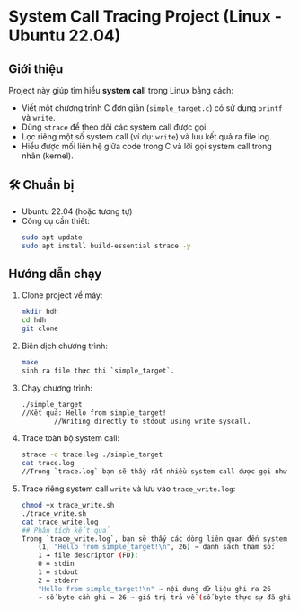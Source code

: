 #  System Call Tracing Project (Linux - Ubuntu 22.04)

##  Giới thiệu
Project này giúp tìm hiểu **system call** trong Linux bằng cách:
- Viết một chương trình C đơn giản (`simple_target.c`) có sử dụng `printf` và `write`.
- Dùng `strace` để theo dõi các system call được gọi.
- Lọc riêng một số system call (ví dụ: `write`) và lưu kết quả ra file log.
- Hiểu được mối liên hệ giữa code trong C và lời gọi system call trong nhân (kernel).

## 🛠 Chuẩn bị
- Ubuntu 22.04 (hoặc tương tự)
- Công cụ cần thiết:
  ```bash
  sudo apt update
  sudo apt install build-essential strace -y

## Hướng dẫn chạy
1. Clone project về máy:
    ```bash
    mkdir hdh
    cd hdh
    git clone 
2. Biên dịch chương trình:
    ```bash
   make
   sinh ra file thực thi `simple_target`.
3. Chạy chương trình:
    ```bash
   ./simple_target
    //Kết quả: Hello from simple_target!
            //Writing directly to stdout using write syscall.
4. Trace toàn bộ system call:
    ```bash
    strace -o trace.log ./simple_target
    cat trace.log
    //Trong `trace.log` bạn sẽ thấy rất nhiều system call được gọi như `execve`, `brk`, `mmap`, `write`, `exit_group`...
5. Trace riêng system call `write` và lưu vào `trace_write.log`:
    ```bash
    chmod +x trace_write.sh
    ./trace_write.sh
    cat trace_write.log
    ## Phân tích kết quả
    Trong `trace_write.log`, bạn sẽ thấy các dòng liên quan đến system call `write`, ví dụ:
        (1, "Hello from simple_target!\n", 26) → danh sách tham số:
        1 → file descriptor (FD):
        0 = stdin
        1 = stdout
        2 = stderr
        "Hello from simple_target!\n" → nội dung dữ liệu ghi ra 26 
        → số byte cần ghi = 26 → giá trị trả về (số byte thực sự đã ghi).